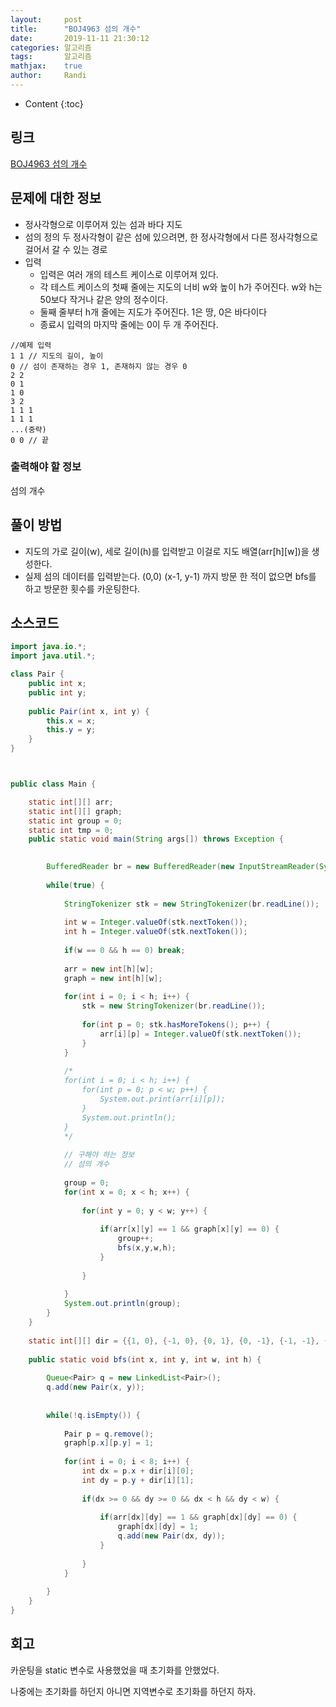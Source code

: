 ```yaml
---
layout:     post
title:      "BOJ4963 섬의 개수"
date:       2019-11-11 21:30:12
categories: 알고리즘
tags:       알고리즘
mathjax:    true
author:     Randi
---
```


* Content
{:toc}

## 링크

[BOJ4963 섬의 개수](https://www.acmicpc.net/problem/4963)



## 문제에 대한 정보

- 정사각형으로 이루어져 있는 섬과 바다 지도
- 섬의 정의 두 정사각형이 같은 섬에 있으려면, 한 정사각형에서 다른 정사각형으로 걸어서 갈 수 있는 경로
- 입력
  - 입력은 여러 개의 테스트 케이스로 이루어져 있다.
  - 각 테스트 케이스의 첫째 줄에는 지도의 너비 w와 높이 h가 주어진다. w와 h는 50보다 작거나 같은 양의 정수이다.
  - 둘째 줄부터 h개 줄에는 지도가 주어진다. 1은 땅, 0은 바다이다
  - 종료시 입력의 마지막 줄에는 0이 두 개 주어진다.

```text
//예제 입력
1 1 // 지도의 길이, 높이
0 // 섬이 존재하는 경우 1, 존재하지 않는 경우 0
2 2
0 1
1 0
3 2
1 1 1
1 1 1
...(중략)
0 0 // 끝
```
### 출력해야 할 정보

섬의 개수

## 풀이 방법

- 지도의 가로 길이(w), 세로 길이(h)를 입력받고 이걸로 지도 배열(arr[h][w])을 생성한다.
-  실제 섬의 데이터를 입력받는다.
(0,0) (x-1, y-1) 까지 방문 한 적이 없으면 bfs를 하고 방문한 횟수를 카운팅한다.

## 소스코드

```java
import java.io.*;
import java.util.*;

class Pair {
	public int x;
	public int y;
	
	public Pair(int x, int y) {
		this.x = x;
		this.y = y;
	}
}



public class Main {

	static int[][] arr;
	static int[][] graph;
	static int group = 0;
	static int tmp = 0;
    public static void main(String args[]) throws Exception {

    	
    	BufferedReader br = new BufferedReader(new InputStreamReader(System.in));
    	
    	while(true) {
	    
    		StringTokenizer stk = new StringTokenizer(br.readLine());
    		
    		int w = Integer.valueOf(stk.nextToken());
	    	int h = Integer.valueOf(stk.nextToken());
	    	
	    	if(w == 0 && h == 0) break;
	    	
	    	arr = new int[h][w];
	    	graph = new int[h][w];
	    	
	    	for(int i = 0; i < h; i++) {
	    		stk = new StringTokenizer(br.readLine());
	    		
	    		for(int p = 0; stk.hasMoreTokens(); p++) {
	    			arr[i][p] = Integer.valueOf(stk.nextToken());
	    		}
	    	}
	    	
	    	/*
	    	for(int i = 0; i < h; i++) {
	    		for(int p = 0; p < w; p++) {
	    			System.out.print(arr[i][p]);
	    		}
	    		System.out.println();
	    	}
	    	*/
	    	
	    	// 구해야 하는 정보
	    	// 섬의 개수
	    	
	    	group = 0;
	    	for(int x = 0; x < h; x++) {
	    		
	    		for(int y = 0; y < w; y++) {
	    			
	    			if(arr[x][y] == 1 && graph[x][y] == 0) {
	    				group++;
	    				bfs(x,y,w,h);
	    			}
	    			
	    		}
	    		
	    	}
	    	System.out.println(group);
    	}
    }
    
	static int[][] dir = {{1, 0}, {-1, 0}, {0, 1}, {0, -1}, {-1, -1}, {-1, 1}, {1, -1}, {1, 1}};
    
    public static void bfs(int x, int y, int w, int h) { 
    	
    	Queue<Pair> q = new LinkedList<Pair>();
    	q.add(new Pair(x, y));
    	
    	
    	while(!q.isEmpty()) {
    		
    		Pair p = q.remove();
    		graph[p.x][p.y] = 1;
    		
    		for(int i = 0; i < 8; i++) {
    			int dx = p.x + dir[i][0];
    			int dy = p.y + dir[i][1];
    			
    			if(dx >= 0 && dy >= 0 && dx < h && dy < w) {
    				
    				if(arr[dx][dy] == 1 && graph[dx][dy] == 0) {
    					graph[dx][dy] = 1;
        				q.add(new Pair(dx, dy));
    				}
    				
    			}
    		}
    		
    	}
    }
}
```

## 회고

카운팅을 static 변수로 사용했었을 때 초기화를 안했었다.

나중에는 초기화를 하던지 아니면 지역변수로 초기화를 하던지 하자.